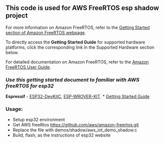 ## This code is used for AWS FreeRTOS esp shadow project 

For more information on Amazon FreeRTOS, refer to the [Getting Started section of Amazon FreeRTOS webpage](https://aws.amazon.com/freertos).

To directly access the **Getting Started Guide** for supported hardware platforms, click the corresponding link in the Supported Hardware section below.

For detailed documentation on Amazon FreeRTOS, refer to the [Amazon FreeRTOS User Guide](https://aws.amazon.com/documentation/freertos).



### ***Use this getting started document to familiar with AWS freeRTOS for esp32*** 

**Espressif** - [ESP32-DevKitC](https://www.espressif.com/en/products/hardware/esp32-devkitc/overview), [ESP-WROVER-KIT](https://www.espressif.com/en/products/hardware/esp-wrover-kit/overview).
    * [Getting Started Guide](https://docs.aws.amazon.com/freertos/latest/userguide/getting_started_espressif.html)

### Usage:
* Setup esp32 environment 
* Get AWS freeRtos https://github.com/aws/amazon-freertos.git
* Replace the file with demos/shadow/aws_iot_demo_shadow.c
* Build, flash, as the instructions of esp32 website 
